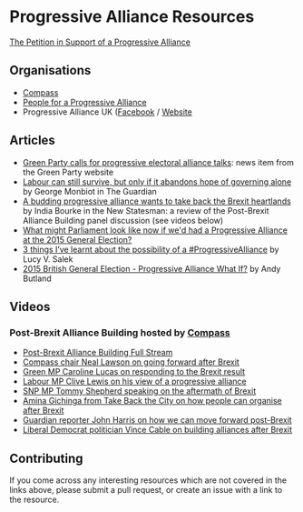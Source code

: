 Progressive Alliance Resources
==============================

[The Petition in Support of a Progressive Alliance](https://action.greenparty.org.uk/)

Organisations
-------------

- [Compass](http://www.compassonline.org.uk/)
- [People for a Progressive Alliance](https://www.facebook.com/PeopleforaProgressiveAlliance/)
- Progressive Alliance UK ([Facebook](https://www.facebook.com/progallies/) / [Website](https://prog-allies.github.io/progressive-alliance/)

Articles
--------

- [Green Party calls for progressive electoral alliance talks](https://www.greenparty.org.uk/news/2016/06/29/green-party-calls-for-progressive-electoral-alliance-talks/): news item from the Green Party website
- [Labour can still survive, but only if it abandons hope of governing alone](https://www.theguardian.com/commentisfree/2016/jul/05/labour-survive-governing-alone-political-alliance-unity-british-left-power) by George Monbiot in The Guardian
- [A budding progressive alliance wants to take back the Brexit heartlands](http://www.newstatesman.com/politics/staggers/2016/07/budding-progressive-alliance-wants-take-back-brexit-heartlands) by India Bourke in the New Statesman: a review of the Post-Brexit Alliance Building panel discussion (see videos below)
- [What might Parliament look like now if we'd had a Progressive Alliance at the 2015 General Election?](http://www.stephenmcintosh.com/progressivealliance/)
- [3 things I’ve learnt about the possibility of a #ProgressiveAlliance](http://inpursuitofnuance.com/in-pursuit-of-nuance/3-things-ive-learnt-about-a-progressivealliance/) by Lucy V. Salek
- [2015 British General Election - Progressive Alliance What If?](http://web-matters.blogspot.it/2015/05/2015-british-general-election-progressive-alliance.html) by Andy Butland

Videos
------

### Post-Brexit Alliance Building hosted by [Compass](http://www.compassonline.org.uk/)

- [Post-Brexit Alliance Building Full Stream](https://www.youtube.com/watch?v=PMHuysv5a4E&list=PL7qew6ZC5kQFtqA6Xhjzh3lGHVz00pcDt&index=1)
- [Compass chair Neal Lawson on going forward after Brexit](https://www.youtube.com/watch?v=fP02dzlbT2w&list=PL7qew6ZC5kQFtqA6Xhjzh3lGHVz00pcDt&index=7)
- [Green MP Caroline Lucas on responding to the Brexit result](https://www.youtube.com/watch?v=6AkvcukJlP4&index=6&list=PL7qew6ZC5kQFtqA6Xhjzh3lGHVz00pcDt)
- [Labour MP Clive Lewis on his view of a progressive alliance](https://www.youtube.com/watch?v=DeJQPR0YwnE&index=3&list=PL7qew6ZC5kQFtqA6Xhjzh3lGHVz00pcDt)
- [SNP MP Tommy Shepherd speaking on the aftermath of Brexit](https://www.youtube.com/watch?v=hrYcJuDfBZQ&list=PL7qew6ZC5kQFtqA6Xhjzh3lGHVz00pcDt&index=4)
- [Amina Gichinga from Take Back the City on how people can organise after Brexit](https://www.youtube.com/watch?v=YW807ZvyNys&index=2&list=PL7qew6ZC5kQFtqA6Xhjzh3lGHVz00pcDt)
- [Guardian reporter John Harris on how we can move forward post-Brexit](https://www.youtube.com/watch?v=H5RPpq1j-LE&list=PL7qew6ZC5kQFtqA6Xhjzh3lGHVz00pcDt&index=5)
- [Liberal Democrat politician Vince Cable on building alliances after Brexit](https://www.youtube.com/watch?v=XTynNvwBl3U&index=8&list=PL7qew6ZC5kQFtqA6Xhjzh3lGHVz00pcDt)

Contributing
------------

If you come across any interesting resources which are not covered in the links above, please submit a pull request, or create an issue with a link to the resource.
